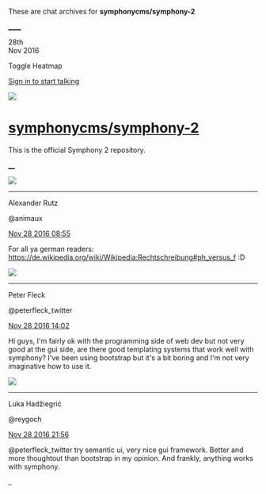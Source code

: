 These are chat archives for **symphonycms/symphony-2**

[__](/symphonycms/symphony-2/archives/2016/11/29)[__](/symphonycms/symphony-2/archives/2016/11/27)

28th  
Nov 2016

Toggle Heatmap

[Sign in to start talking](/login?action=login&button=archive-login)

![](https://avatars-02.gitter.im/group/iv/3/57542c45c43b8c601977197e?s=48)

#  [symphonycms/symphony-2](/symphonycms/symphony-2)

This is the official Symphony 2 repository.

[ __](/orgs/symphonycms/rooms "More symphonycms rooms")

![](https://avatars2.githubusercontent.com/u/446874?v=3&s=30)

____

Alexander Rutz

@animaux

[Nov 28 2016
08:55](https://gitter.im/symphonycms/symphony-2?at=583bf104444b377876655b46)

For all ya german readers:
<https://de.wikipedia.org/wiki/Wikipedia:Rechtschreibung#ph_versus_f> :D

![](https://pbs.twimg.com/profile_images/852618028/peterSmall_bigger.jpg)

____

Peter Fleck

@peterfleck_twitter

[Nov 28 2016
14:02](https://gitter.im/symphonycms/symphony-2?at=583c390a1dec193f14fd0f2a)

Hi guys, I'm fairly ok with the programming side of web dev but not very good
at the gui side, are there good templating systems that work well with
symphony? I've been using bootstrap but it's a bit boring and I'm not very
imaginative how to use it.

![](https://avatars2.githubusercontent.com/u/8524934?v=3&s=30)

____

Luka Hadžiegrić

@reygoch

[Nov 28 2016
21:56](https://gitter.im/symphonycms/symphony-2?at=583ca7fac5bc35217da3c711)

@peterfleck_twitter try semantic ui, very nice gui framework. Better and more
thoughtout than bootstrap in my opinion. And frankly, anything works with
symphony.

_

